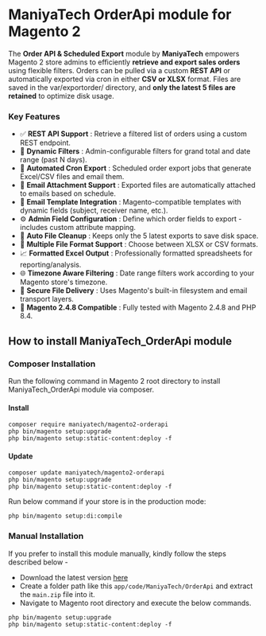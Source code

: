 # ManiyaTech OrderApi module for Magento 2

The <b>Order API & Scheduled Export</b> module by <b>ManiyaTech</b> empowers Magento 2 store admins to efficiently <b>retrieve and export sales orders</b> using flexible filters. Orders can be pulled via a custom <b>REST API</b> or automatically exported via cron in either <b>CSV or XLSX</b> format. Files are saved in the var/exportorder/ directory, and <b>only the latest 5 files are retained</b> to optimize disk usage.

### Key Features

<ul>
	<li>✅ <b>REST API Support</b> : Retrieve a filtered list of orders using a custom REST endpoint.</li>
	<li>🔧 <b>Dynamic Filters</b>  : Admin-configurable filters for grand total and date range (past N days).</li>
	<li>📅 <b>Automated Cron Export</b>  : Scheduled order export jobs that generate Excel/CSV files and email them.</li>
	<li>📎 <b>Email Attachment Support</b>  : Exported files are automatically attached to emails based on schedule.</li>
	<li>📧 <b>Email Template Integration</b>  : Magento-compatible templates with dynamic fields (subject, receiver name, etc.).</li>
	<li>⚙️ <b>Admin Field Configuration</b>  : Define which order fields to export - includes custom attribute mapping.</li>
	<li>🧹 <b>Auto File Cleanup</b>  : Keeps only the 5 latest exports to save disk space.</li>
	<li>📂 <b>Multiple File Format Support</b>  : Choose between XLSX or CSV formats.</li>
	<li>📈 <b>Formatted Excel Output</b>  : Professionally formatted spreadsheets for reporting/analysis.</li>
	<li>🌐 <b>Timezone Aware Filtering</b>  : Date range filters work according to your Magento store's timezone.</li>
	<li>🔐 <b>Secure File Delivery</b>  : Uses Magento's built-in filesystem and email transport layers.</li>
	<li>🔄 <b>Magento 2.4.8 Compatible</b>  : Fully tested with Magento 2.4.8 and PHP 8.4.</li>
</ul>

## How to install ManiyaTech_OrderApi module

### Composer Installation

Run the following command in Magento 2 root directory to install ManiyaTech_OrderApi module via composer.

#### Install

```
composer require maniyatech/magento2-orderapi
php bin/magento setup:upgrade
php bin/magento setup:static-content:deploy -f
```

#### Update

```
composer update maniyatech/magento2-orderapi
php bin/magento setup:upgrade
php bin/magento setup:static-content:deploy -f
```

Run below command if your store is in the production mode:

```
php bin/magento setup:di:compile
```

### Manual Installation

If you prefer to install this module manually, kindly follow the steps described below - 

- Download the latest version [here](https://github.com/maniyatech/magento2-orderapi/archive/refs/heads/main.zip) 
- Create a folder path like this `app/code/ManiyaTech/OrderApi` and extract the `main.zip` file into it.
- Navigate to Magento root directory and execute the below commands.

```
php bin/magento setup:upgrade
php bin/magento setup:static-content:deploy -f
```
